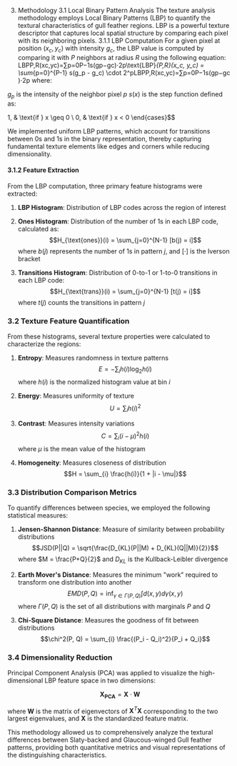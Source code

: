 3. Methodology
3.1 Local Binary Pattern Analysis
The texture analysis methodology employs Local Binary Patterns (LBP) to quantify the textural characteristics of gull feather regions. LBP is a powerful texture descriptor that captures local spatial structure by comparing each pixel with its neighboring pixels.
3.1.1 LBP Computation
For a given pixel at position $(x_c, y_c)$ with intensity $g_c$, the LBP value is computed by comparing it with $P$ neighbors at radius $R$ using the following equation:
LBPP,R(xc,yc)=∑p=0P−1s(gp−gc)⋅2p\text{LBP}_{P,R}(x_c, y_c) = \sum_{p=0}^{P-1} s(g_p - g_c) \cdot 2^pLBPP,R​(xc​,yc​)=∑p=0P−1​s(gp​−gc​)⋅2p
where:

$g_p$ is the intensity of the neighbor pixel $p$
$s(x)$ is the step function defined as:

1, & \text{if } x \geq 0 \\
0, & \text{if } x < 0
\end{cases}$$

We implemented uniform LBP patterns, which account for transitions between 0s and 1s in the binary representation, thereby capturing fundamental texture elements like edges and corners while reducing dimensionality.

#### 3.1.2 Feature Extraction

From the LBP computation, three primary feature histograms were extracted:

1. **LBP Histogram**: Distribution of LBP codes across the region of interest
2. **Ones Histogram**: Distribution of the number of 1s in each LBP code, calculated as:
   $$H_{\text{ones}}(i) = \sum_{j=0}^{N-1} [b(j) = i]$$
   where $b(j)$ represents the number of 1s in pattern $j$, and $[·]$ is the Iverson bracket

3. **Transitions Histogram**: Distribution of 0-to-1 or 1-to-0 transitions in each LBP code:
   $$H_{\text{trans}}(i) = \sum_{j=0}^{N-1} [t(j) = i]$$
   where $t(j)$ counts the transitions in pattern $j$

### 3.2 Texture Feature Quantification

From these histograms, several texture properties were calculated to characterize the regions:

1. **Entropy**: Measures randomness in texture patterns
   $$E = -\sum_{i} h(i) \log_2 h(i)$$
   where $h(i)$ is the normalized histogram value at bin $i$

2. **Energy**: Measures uniformity of texture
   $$U = \sum_{i} h(i)^2$$

3. **Contrast**: Measures intensity variations
   $$C = \sum_{i} (i - \mu)^2 h(i)$$
   where $\mu$ is the mean value of the histogram

4. **Homogeneity**: Measures closeness of distribution
   $$H = \sum_{i} \frac{h(i)}{1 + |i - \mu|}$$

### 3.3 Distribution Comparison Metrics

To quantify differences between species, we employed the following statistical measures:

1. **Jensen-Shannon Distance**: Measure of similarity between probability distributions
   $$JSD(P||Q) = \sqrt{\frac{D_{KL}(P||M) + D_{KL}(Q||M)}{2}}$$
   where $M = \frac{P+Q}{2}$ and $D_{KL}$ is the Kullback-Leibler divergence

2. **Earth Mover's Distance**: Measures the minimum "work" required to transform one distribution into another
   $$EMD(P, Q) = \inf_{\gamma \in \Gamma(P, Q)} \int d(x, y) d\gamma(x, y)$$
   where $\Gamma(P, Q)$ is the set of all distributions with marginals $P$ and $Q$

3. **Chi-Square Distance**: Measures the goodness of fit between distributions
   $$\chi^2(P, Q) = \sum_{i} \frac{(P_i - Q_i)^2}{P_i + Q_i}$$

### 3.4 Dimensionality Reduction

Principal Component Analysis (PCA) was applied to visualize the high-dimensional LBP feature space in two dimensions:

$$\mathbf{X_{PCA}} = \mathbf{X} \cdot \mathbf{W}$$

where $\mathbf{W}$ is the matrix of eigenvectors of $\mathbf{X}^T\mathbf{X}$ corresponding to the two largest eigenvalues, and $\mathbf{X}$ is the standardized feature matrix.

This methodology allowed us to comprehensively analyze the textural differences between Slaty-backed and Glaucous-winged Gull feather patterns, providing both quantitative metrics and visual representations of the distinguishing characteristics.